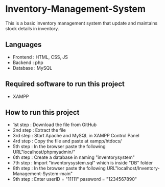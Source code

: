 
# Inventory-Management-System

This is a basic inventory management system that update and maintains stock details in inventory.

## Languages

- Frontend : HTML, CSS, JS
- Backend : php
- Database : MySQL

## Required software to run this project 

- XAMPP

## How to run this project

- 1st step : Download the file from GitHub
- 2nd step : Extract the file 
- 3rd step : Start Apache and MySQL in XAMPP Control Panel
- 4rd step : Copy the file and paste at xampp/htdocs/ 
- 5th step : In the browser paste the following URL"localhost/phpmyadmin/"
- 6th step : Create a database in naming "inventorysystem"
- 7th step : Import "inventorysystem.sql" which is inside "DB" folder
- 8th step : In the browser paste the following URL"localhost/Inventory-Management-System-main"
- 9th step : Enter userID = "11111" password = "1234567890"
